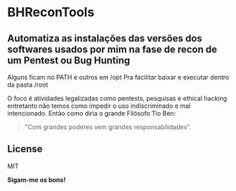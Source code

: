 # BHReconTools
## Automatiza as instalações das versões dos softwares usados por mim na fase de recon de um Pentest ou Bug Hunting

Alguns ficam no PATH e outros em /opt
Pra facilitar baixar e executar dentro da pasta /root

O foco é atividades legalizadas como pentests, pesquisas e ethical hacking entretanto não temos como impedir o uso indiscriminado e mal intencionado. Então como diria o 
grande Filósofo Tio Ben: 
>"Com grandes poderes vem grandes responsabilidades".


##

## License

MIT

**Sigam-me os bons!**
